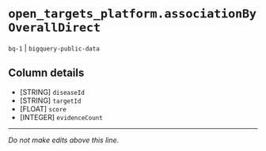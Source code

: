 # `open_targets_platform.associationByOverallDirect`
`bq-1` | `bigquery-public-data`

## Column details
* [STRING]    `diseaseId`
* [STRING]    `targetId`
* [FLOAT]     `score`
* [INTEGER]   `evidenceCount`

-------------------------------------------------------------------------------
*Do not make edits above this line.*
